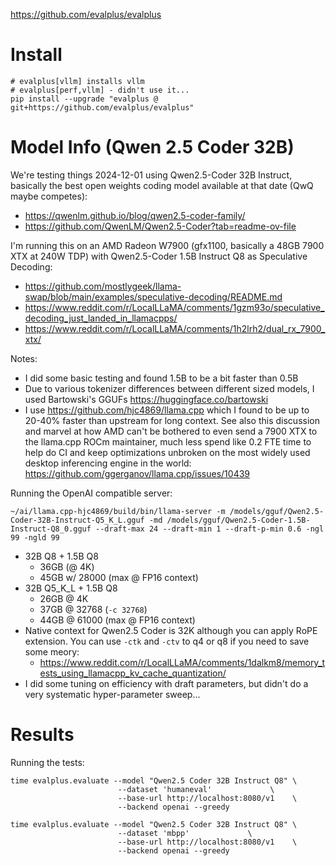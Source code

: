https://github.com/evalplus/evalplus
# Install
```
# evalplus[vllm] installs vllm
# evalplus[perf,vllm] - didn't use it...
pip install --upgrade "evalplus @ git+https://github.com/evalplus/evalplus"
```
# Model Info (Qwen 2.5 Coder 32B)
We're testing things 2024-12-01 using Qwen2.5-Coder 32B Instruct, basically the best open weights coding model available at that date (QwQ maybe competes):
- https://qwenlm.github.io/blog/qwen2.5-coder-family/
- https://github.com/QwenLM/Qwen2.5-Coder?tab=readme-ov-file

I'm running this on an AMD Radeon W7900 (gfx1100, basically a 48GB 7900 XTX at 240W TDP) with Qwen2.5-Coder 1.5B Instruct Q8 as Speculative Decoding:
- https://github.com/mostlygeek/llama-swap/blob/main/examples/speculative-decoding/README.md
- https://www.reddit.com/r/LocalLLaMA/comments/1gzm93o/speculative_decoding_just_landed_in_llamacpps/
- https://www.reddit.com/r/LocalLLaMA/comments/1h2lrh2/dual_rx_7900_xtx/

Notes:
- I did some basic testing and found 1.5B to be a bit faster than 0.5B
- Due to various tokenizer differences between different sized models, I used Bartowski's GGUFs https://huggingface.co/bartowski
- I use https://github.com/hjc4869/llama.cpp which I found to be up to 20-40% faster than upstream for long context. See also this discussion and marvel at how AMD can't be bothered to even send a 7900 XTX to the llama.cpp ROCm maintainer, much less spend like 0.2 FTE time to help do CI and keep optimizations unbroken on the most widely used desktop inferencing engine in the world: https://github.com/ggerganov/llama.cpp/issues/10439

Running the OpenAI compatible server:
```
~/ai/llama.cpp-hjc4869/build/bin/llama-server -m /models/gguf/Qwen2.5-Coder-32B-Instruct-Q5_K_L.gguf -md /models/gguf/Qwen2.5-Coder-1.5B-Instruct-Q8_0.gguf --draft-max 24 --draft-min 1 --draft-p-min 0.6 -ngl 99 -ngld 99
```
- 32B Q8 + 1.5B Q8
	- 36GB (@ 4K)
	- 45GB w/ 28000 (max @ FP16 context)
- 32B Q5_K_L + 1.5B Q8
	- 26GB @ 4K
	- 37GB @ 32768 (`-c 32768`)
	- 44GB @ 61000 (max @ FP16 context)
- Native context for Qwen2.5 Coder is 32K although you can apply RoPE extension. You can use `-ctk` and `-ctv` to q4 or q8 if you need to save some meory:
	- https://www.reddit.com/r/LocalLLaMA/comments/1dalkm8/memory_tests_using_llamacpp_kv_cache_quantization/
- I did some tuning on efficiency with draft parameters, but didn't do a very systematic hyper-parameter sweep...
# Results
Running the tests:
```
time evalplus.evaluate --model "Qwen2.5 Coder 32B Instruct Q8" \
                        --dataset 'humaneval'             \
                        --base-url http://localhost:8080/v1    \
                        --backend openai --greedy
```

```
time evalplus.evaluate --model "Qwen2.5 Coder 32B Instruct Q8" \
                        --dataset 'mbpp'             \
                        --base-url http://localhost:8080/v1    \
                        --backend openai --greedy
```

